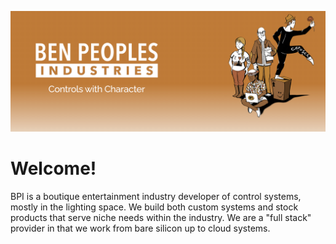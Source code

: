 ![BPI: Controls with Character](https://raw.githubusercontent.com/BenPeoplesInd/.github/main/profile/Screen%20Shot%202021-11-07%20at%208.39.05%20AM.png)

# Welcome!

BPI is a boutique entertainment industry developer of control systems, mostly in the lighting space.   We build both custom systems and stock products that serve niche needs within the industry.    We are a "full stack" provider in that we work from bare silicon up to cloud systems.

